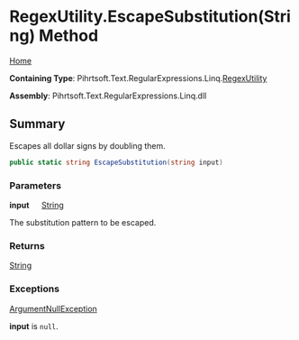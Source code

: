 # RegexUtility\.EscapeSubstitution\(String\) Method

[Home](../../../../../../README.md)

**Containing Type**: Pihrtsoft\.Text\.RegularExpressions\.Linq\.[RegexUtility](../README.md)

**Assembly**: Pihrtsoft\.Text\.RegularExpressions\.Linq\.dll

## Summary

Escapes all dollar signs by doubling them\.

```csharp
public static string EscapeSubstitution(string input)
```

### Parameters

**input** &emsp; [String](https://docs.microsoft.com/en-us/dotnet/api/system.string)

The substitution pattern to be escaped\.

### Returns

[String](https://docs.microsoft.com/en-us/dotnet/api/system.string)

### Exceptions

[ArgumentNullException](https://docs.microsoft.com/en-us/dotnet/api/system.argumentnullexception)

**input** is `null`\.

